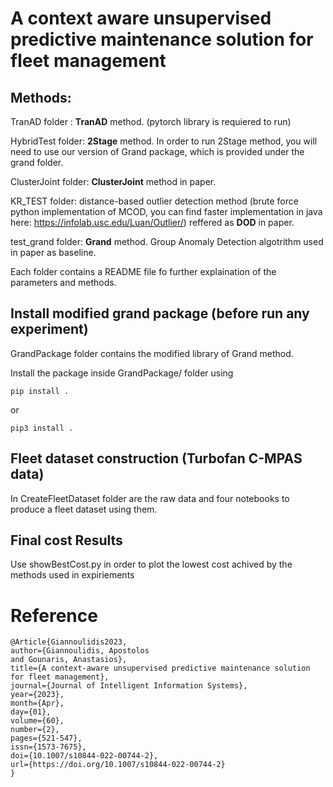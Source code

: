 # A context aware unsupervised predictive maintenance solution for fleet management

## Methods:
TranAD folder : **TranAD** method. (pytorch library is requiered to run)

HybridTest folder: **2Stage** method. In order to run 2Stage method, you will need to use our version of Grand package, which is provided under the grand folder.

ClusterJoint folder: **ClusterJoint** method in paper.

KR_TEST folder: distance-based outlier detection method (brute force python implementation of MCOD, you can find faster implementation in java here: https://infolab.usc.edu/Luan/Outlier/) reffered as **DOD** in paper.

test_grand folder: **Grand** method. Group Anomaly Detection algotrithm used in paper as baseline.

Each folder contains a README file fo further explaination of the parameters and methods.

## Install modified grand package (before run any experiment)

GrandPackage folder contains the modified library of Grand method.

Install the package inside GrandPackage/ folder using 
```
pip install .
```
or 
```
pip3 install .
```

## Fleet dataset construction (Turbofan C-MPAS data)

In CreateFleetDataset folder are the raw data and four notebooks to produce a fleet dataset using them.

## Final cost Results

Use showBestCost.py in order to plot the lowest cost achived by the methods used in expiriements


# Reference

```
@Article{Giannoulidis2023,
author={Giannoulidis, Apostolos
and Gounaris, Anastasios},
title={A context-aware unsupervised predictive maintenance solution for fleet management},
journal={Journal of Intelligent Information Systems},
year={2023},
month={Apr},
day={01},
volume={60},
number={2},
pages={521-547},
issn={1573-7675},
doi={10.1007/s10844-022-00744-2},
url={https://doi.org/10.1007/s10844-022-00744-2}
}


```

